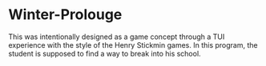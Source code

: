 # Winter-Prolouge
This was intentionally designed as a game concept through a TUI experience with the style of the Henry Stickmin games. In this program, the student is supposed to find a way to break into his school.
